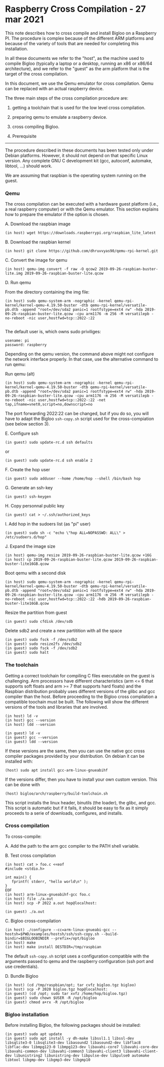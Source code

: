 Raspberry Cross Compilation - 27 mar 2021
=========================================

This note describes how to cross compile and install Bigloo on a
Raspberry PI. The procedure is complex because of the different ARM
platforms and because of the variety of tools that are needed for
completing this installation. 

In all these documents we refer to the "host", as the machine used to
compile Bigloo (typically a laptop or a desktop, running an x86 or
x86/64 architecture), and we refer to the "guest" as the arm platform
that is the target of the cross compilation.

In this document, we use the Qemu emulator for cross compilation.
Qemu can be replaced with an actual raspberry device.

The three main steps of the cross compilation procedure are:

  1. getting a toolchain that is used for the low level cross compilation.
  2. preparing qemu to emulate a raspberry device.
  3. cross compiling Bigloo.
  
  
1. Prerequisite
---------------

The procedure described in these documents has been tested only under
Debian platforms. However, it should not depend on that specific Linux
version. Any complete GNU C development kit (gcc, autoconf, automake, libtool,
...) should work.

We are assuming that raspbian is the operating system running on the guest.


### Qemu

The cross compilation can be executed with a hardware guest platform
(i.e., a real raspberry computer) or with the Qemu emulator. This section
explains how to prepare the emulator if the option is chosen.

A. Download the raspbian image

```shell[:@shell-host]
(in host) wget https://downloads.raspberrypi.org/raspbian_lite_latest
```

B. Download the raspbian kernel

```shell[:@shell-host]
(in host) git clone https://github.com/dhruvvyas90/qemu-rpi-kernel.git
```

C. Convert the image for qemu

```shell[:@shell-host]
(in host) qemu-img convert -f raw -O qcow2 2019-09-26-raspbian-buster-lite.img 2019-09-26-raspbian-buster-lite.qcow
```

D. Run qemu

From the directory containing the img file:

```shell[:@shell-host]
(in host) sudo qemu-system-arm -nographic -kernel qemu-rpi-kernel/kernel-qemu-4.19.50-buster -dtb qemu-rpi-kernel/versatile-pb.dtb -append "root=/dev/sda2 panic=1 rootfstype=ext4 rw" -hda 2019-09-26-raspbian-buster-lite.qcow -cpu arm1176 -m 256 -M versatilepb -no-reboot -nic user,hostfwd=tcp::2022-:22
   
```

The default user is, which owns sudo priviliges:

```
usename: pi
password: raspberry
```

Depending on the qemu version, the command above might not configure
the network interface properly. In that case, use the alternative
command to run qemu:


Run qemu (alt)

```shell[:@shell-host]
(in host) sudo qemu-system-arm -nographic -kernel qemu-rpi-kernel/kernel-qemu-4.19.50-buster -dtb qemu-rpi-kernel/versatile-pb.dtb -append "root=/dev/sda2 panic=1 rootfstype=ext4 rw" -hda 2019-09-26-raspbian-buster-lite.qcow -cpu arm1176 -m 256 -M versatilepb -no-reboot -nic user,hostfwd=tcp::2022-:22 -net tap,ifname=vnet0,script=no,downscript=no
```
   
The port forwarding 2022:22 can be changed, but if you do so, you will
have to adapt the Bigloo `ssh-copy.sh` script used for the cross-compiation
(see below section 3).
   
E. Configure ssh

```shell[:@shell-guest]
(in guest) sudo update-rc.d ssh defaults
```

or 
   
```shell[:@shell-guest]
(in guest) sudo update-rc.d ssh enable 2
```

F. Create the hop user
   
```shell[:@shell-guest]
(in guest) sudo adduser --home /home/hop --shell /bin/bash hop
```

G. Generate an ssh-key

```shell[:@shell-guest]
(in guest) ssh-keygen
```

H. Copy personnal public key

```shell[:@shell-guest]
(in guest) cat > ~/.ssh/authorized_keys
```

I. Add hop in the sudoers list (as "pi" user)

```shell[:@shell-guest]
(in guest) sudo sh -c "echo \"hop ALL=NOPASSWD: ALL\" > /etc/sudoers.d/hop"
```

J. Expand the image size

```shell[:@shell-host]
(in host) qemu-img resize 2019-09-26-raspbian-buster-lite.qcow +16G
(in host) cp 2019-09-26-raspbian-buster-lite.qcow 2019-09-26-raspbian-buster-lite16GB.qcow
```

Boot qemu with a second disk
   
```shell[:@shell-host]
(in host) sudo qemu-system-arm -nographic -kernel qemu-rpi-kernel/kernel-qemu-4.19.50-buster -dtb qemu-rpi-kernel/versatile-pb.dtb -append "root=/dev/sda2 panic=1 rootfstype=ext4 rw" -hda 2019-09-26-raspbian-buster-lite.qcow -cpu arm1176 -m 256 -M versatilepb -no-reboot -nic user,hostfwd=tcp::2022-:22 -hdb 2019-09-26-raspbian-buster-lite16GB.qcow
```

Resize the partition from guest
   
```shell[:@shell-guest]
(in guest) sudo cfdisk /dev/sdb
```

Delete sdb2 and create a new partitition with all the space
   
```shell[:@shell-guest]
(in guest) sudo fsck -f /dev/sdb2
(in guest) sudo resize2fs /dev/sdb2
(in guest) sudo fsck -f /dev/sdb2
(in guest) sudo halt
```
   
### The toolchain

Getting a correct toolchain for compiling C files executable on the
guest is challenging. Arm processors have different characteristics
(arm <= 6 that supports soft floats and arm >= 7 that supports hard floats)
and the Raspbian distribution probably uses different versions of the
glibc and gcc compiler than the host. Before proceeding to the Bigloo
cross compilation a compatible toochain must be built. The following
will show the different versions of the tools and libraries that are
involved.

```shell[:@shell-host]
(in host) ld -v
(in host) gcc --version
(in host) ldd --version

(in guest) ld -v
(in guest) gcc --version
(in guest) ldd --version
```

If these versions are the same, then you can use the native gcc cross
compiler packages provided by your distribution. On debian it can be
installed with:

```shell[:@shell-host]
(host) sudo apt install gcc-arm-linux-gnueabihf
```

If the versions differ, then you have to install your own custom
version. This can be done with

```shell[:@shell-host]
(host) bigloo/arch/raspberry/build-toolchain.sh
```

This script installs the linux header, binutils (the loader), the glibc,
and gcc. This script is automatic but if it fails, it should be easy
to fix as it simply proceeds to a serie of downloads, configures, and
installs.


### Cross compilation

To cross-compile:

A. Add the path to the arm gcc compiler to the PATH shell variable.

B. Test cross compilation

```shell[:@shell-host]
(in host) cat > foo.c <<eof
#include <stdio.h>

int main() {
   fprintf( stderr, "hello world\n" );
}
EOF
(in host) arm-linux-gnueabihf-gcc foo.c
(in host) file ./a.out
(in host) scp -P 2022 a.out hop@localhost:

(in guest) ./a.out
```

C. Bigloo cross-compilation

```shell[:@shell-host]
(in host) ./configure --cc=arm-linux-gnueabi-gcc --hostsh=$PWD/examples/hostsh/ssh/ssh-copy.sh --build-bindir=$BIGLOOBINDIR --prefix=/opt/bigloo
(in host) make 
(in host) make install DESTDIR=/tmp/raspbian
```

The default `ssh-copy.sh` script uses a configuration compatible with the
arguments passed to qemu and the raspberry configuration (ssh port 
and use credentials).

D. Bundle Bigloo 

```shell[:@shell-host]
(in host) (cd /tmp/raspbian/opt; tar cvfz bigloo.tgz bigloo)
(in host) scp -P 2020 bigloo.tgz hop@localhost:
(in guest) (cd /opt; sudo tar xvfz /home/hop/bigloo.tgz)
(in guest) sudo chown $USER -R /opt/bigloo
(in guest) chmod a+rx -R /opt/bigloo
```


### Bigloo installation

Before installing Bigloo, the following packages should be installed:

```shell[:@shell-guest]
(in guest) sudo apt update
(in guest) sudo apt install -y dh-make libssl1.1 libssl-dev libsqlite3-0 libsqlite3-dev libasound2 libasound2-dev libflac8 libflac-dev libmpg123-0 libmpg123-dev libavahi-core7 libavahi-core-dev libavahi-common-dev libavahi-common3 libavahi-client3 libavahi-client-dev libunistring2 libunistring-dev libpulse-dev libpulse0 automake libtool libgmp-dev libgmp3-dev libgmp10
```
